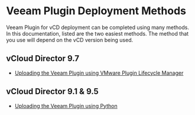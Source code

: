 # Veeam Plugin Deployment Methods

Veeam Plugin for vCD deployment can be completed using many methods. In this documentation, listed are the two easiest methods. The method that you use will depend on the vCD version being used.

## vCloud Director 9.7

* [Uploading the Veeam Plugin using VMware Plugin Lifecycle Manager](plugin-deploy-plugin-manager.md)

## vCloud Director 9.1 & 9.5

* [Uploading the Veeam Plugin using Python](plugin-deploy-python.md)
